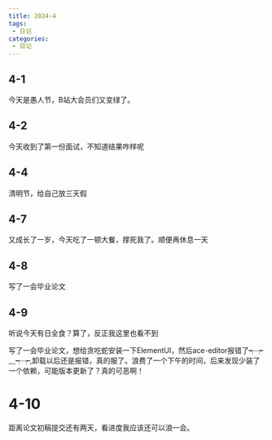 ```yaml
---
title: 2024-4
tags:
 - 日记
categories: 
 - 日记
---
```


## 4-1
今天是愚人节，B站大会员们又变绿了。

## 4-2
今天收到了第一份面试，不知道结果咋样呢

## 4-4
清明节，给自己放三天假

## 4-7
又成长了一岁，今天吃了一顿大餐，撑死我了。顺便再休息一天

## 4-8
写了一会毕业论文

## 4-9
听说今天有日全食？算了，反正我这里也看不到

写了一会毕业论文，想给贪吃蛇安装一下ElementUI，然后ace-editor报错了┭┮﹏┭┮,卸载以后还是报错，真的服了。浪费了一个下午的时间，后来发现少装了一个依赖，可能版本更新了？真的可恶啊！

# 4-10
距离论文初稿提交还有两天，看进度我应该还可以浪一会。